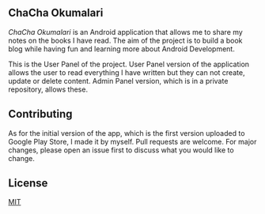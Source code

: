 ## ChaCha Okumalari

*ChaCha Okumalari* is an Android application that allows me to share my notes on the books I have read. The aim of the project is to build a book blog while having fun and learning more about Android Development. 

This is the User Panel of the project. User Panel version of the application allows the user to read everything I have written but they can not create, update or delete content. Admin Panel version, which is in a private repository, allows these.

## Contributing

As for the initial version of the app, which is the first version uploaded to Google Play Store, I made it by myself. Pull requests are welcome. For major changes, please open an issue first to discuss what you would like to change.

## License
[MIT](https://choosealicense.com/licenses/mit/)
